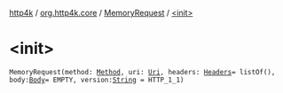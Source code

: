 [http4k](../../index.md) / [org.http4k.core](../index.md) / [MemoryRequest](index.md) / [&lt;init&gt;](./-init-.md)

# &lt;init&gt;

`MemoryRequest(method: `[`Method`](../-method/index.md)`, uri: `[`Uri`](../-uri/index.md)`, headers: `[`Headers`](../-headers.md)` = listOf(), body: `[`Body`](../-body/index.md)` = EMPTY, version: `[`String`](https://kotlinlang.org/api/latest/jvm/stdlib/kotlin/-string/index.html)` = HTTP_1_1)`